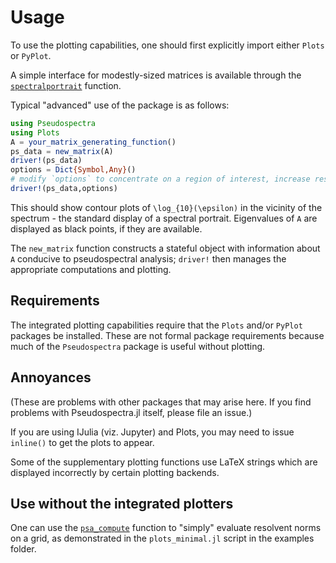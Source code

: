 # Usage

To use the plotting capabilities, one should first explicitly import
either `Plots` or `PyPlot`.

A simple interface for modestly-sized matrices is available through the
[`spectralportrait`](@ref) function.

Typical "advanced" use of the package is as follows:

```julia
using Pseudospectra
using Plots
A = your_matrix_generating_function()
ps_data = new_matrix(A)
driver!(ps_data)
options = Dict{Symbol,Any}()
# modify `options` to concentrate on a region of interest, increase resolution, etc.
driver!(ps_data,options)
```

This should show contour plots of ``\log_{10}(\epsilon)`` in the
vicinity of the spectrum - the standard display of a spectral
portrait. Eigenvalues of `A` are displayed as black points, if they
are available.

The `new_matrix` function constructs a stateful object with information
about `A` conducive to pseudospectral analysis; `driver!` then manages
the appropriate computations and plotting.


## Requirements

The integrated plotting capabilities require that the `Plots` and/or
`PyPlot` packages be installed. These are not formal package
requirements because much of the `Pseudospectra` package is useful
without plotting.

## Annoyances

(These are problems with other packages that may arise here.  If you
find problems with Pseudospectra.jl itself, please file an issue.)

If you are using IJulia (viz. Jupyter) and Plots, you may need to
issue `inline()` to get the plots to appear.

Some of the supplementary plotting functions use LaTeX strings which
are displayed incorrectly by certain plotting backends.

## Use without the integrated plotters

One can use the [`psa_compute`](@ref) function to "simply" evaluate
resolvent norms on a grid, as demonstrated in the `plots_minimal.jl`
script in the examples folder.
